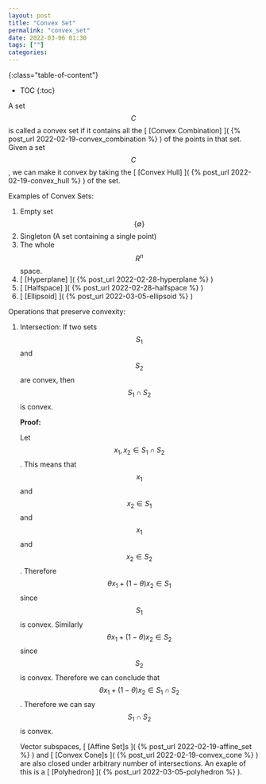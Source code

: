 ```yaml
--- 
layout: post 
title: "Convex Set" 
permalink: "convex_set"
date: 2022-03-06 01:30
tags: [""] 
categories: 
---
```


{:class="table-of-content"}
* TOC 
{:toc}

A set $$C$$ is called a convex set if it contains all the [ [Convex Combination]
]( {% post_url 2022-02-19-convex_combination %} ) of the points in that set.
Given a set $$C$$, we can make it convex by taking the [ [Convex Hull] ]( {%
post_url 2022-02-19-convex_hull %} ) of the set.

Examples of Convex Sets:
1. Empty set $$\{\emptyset \}$$ 
2. Singleton (A set containing a single point)
3. The whole $$R^n$$ space.
4. [ [Hyperplane] ]( {% post_url 2022-02-28-hyperplane %} )
5. [ [Halfspace] ]( {% post_url 2022-02-28-halfspace %} )
6. [ [Ellipsoid] ]( {% post_url 2022-03-05-ellipsoid %} )

Operations that preserve convexity:
1. Intersection: If two sets $$S_1$$ and $$S_2$$ are convex, then $$S_1 \cap
   S_2$$ is convex.
   
   **Proof:**
   
   Let $$x_1, x_2 \in S_1 \cap S_2$$. This means that $$x_1$$ and $$x_2 \in
   S_1$$ and $$x_1$$ and $$x_2 \in S_2$$. Therefore $$\theta x_1 + (1-\theta)
   x_2 \in S_1$$ since $$S_1$$ is convex. Similarly $$\theta x_1 + (1-\theta)
   x_2 \in S_2$$ since $$S_2$$ is convex. Therefore we can conclude that
   $$\theta x_1 + (1-\theta) x_2 \in S_1\cap S_2$$. Therefore we can say $$S_1
   \cap S_2$$ is convex.

   Vector subspaces, [ [Affine Set]s ]( {% post_url 2022-02-19-affine_set %} )
   and [ [Convex Cone]s ]( {% post_url 2022-02-19-convex_cone %} ) are also
   closed under arbitrary number of intersections. An exaple of this is a [
   [Polyhedron] ]( {% post_url 2022-03-05-polyhedron %} ).
